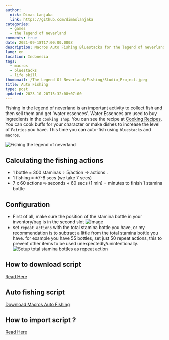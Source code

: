 ```yaml
---
author:
  nick: Dimas Lanjaka
  link: https://github.com/dimaslanjaka
categories:
  - games
  - the legend of neverland
comments: true
date: 2021-09-18T17:00:00.000Z
description: Macros Auto Fishing Bluestacks for the legend of neverland download
lang: en
location: Indonesia
tags:
  - macros
  - bluestacks
  - life skill
thumbnail: /The Legend Of Neverland/Fishing/Studio_Project.jpeg
title: Auto Fishing
type: post
updated: 2023-10-20T15:32:08+07:00
---
```


Fishing in the legend of neverland is an important activity to collect fish and then sell them and get 'water essences'. Water Essences are used to buy ingredients in the `cooking shop`. You can see the recipe at [Cooking Recipes](/The%20Legend%20Of%20Neverland/Recipes.html).
You can cook buffs for your character or make dishes to increase the level of `Fairies` you have.
This time you can auto-fish using `bluestacks` and `macros`.

  ![Fishing the legend of neverland](https://user-images.githubusercontent.com/12471057/133905459-d00d586f-0b2e-4a43-abb9-cb726940bf3d.png)

  ## Calculating the fishing actions
<ul>
  <li><span>1 bottle = 300 staminas</span> &divide; 5/action &rarr; <span>
      <span id="step-1"></span> actions
    </span>.</li>
  <li><span>1 fishing = &plusmn;7-8 secs (we take 7 secs)</span></li>
  <li><span>7 x 60 actions &erarr; <span id="step-2"></span> seconds &divide; 60 secs (1 min)</span> = <span>
      <span id="step-3"></span> minutes
    </span> <span>to finish 1 stamina bottle</span></li>
</ul>

<script>
  document.querySelector('#step-1').innerHTML = 300 / 5;
  document.querySelector('#step-2').innerHTML = 7 * 60;
  document.querySelector('#step-3').innerHTML = 420 / 60;
</script>

## Configuration

- First of all, make sure the position of the stamina bottle in your inventory/bag is in the second slot
  ![image](https://user-images.githubusercontent.com/12471057/133907462-bf07b4c7-10f2-46ce-ba61-076af0357232.png)
- set `repeat actions` with the total stamina bottle you have, or my recommendation is to subtract a little from the total stamina bottle you have. for example you have 55 bottles, set just 50 repeat actions, this to prevent other items to be used unexpectedly/unintentionally.
  ![Setup total stamina bottles as repeat action](https://user-images.githubusercontent.com/12471057/133907408-c3505025-1e78-4353-bdc0-1c6e7672d742.png)

## How to download script
[Read Here](/The%20Legend%20Of%20Neverland/Macros.html)

## Auto fishing script
[Download Macros Auto Fishing](/The%20Legend%20Of%20Neverland/Macros/Auto%20Fishing%20%26%20Stamina.json)

## How to import script ?
[Read Here](/The%20Legend%20Of%20Neverland/Macros.html)